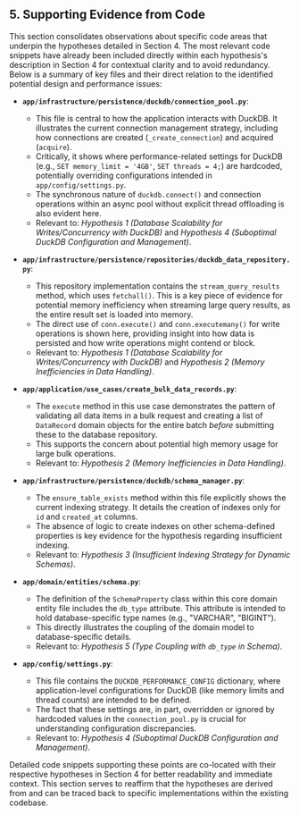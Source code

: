 ## 5. Supporting Evidence from Code

This section consolidates observations about specific code areas that underpin the hypotheses detailed in Section 4. The most relevant code snippets have already been included directly within each hypothesis's description in Section 4 for contextual clarity and to avoid redundancy. Below is a summary of key files and their direct relation to the identified potential design and performance issues:

-   **`app/infrastructure/persistence/duckdb/connection_pool.py`**:
    -   This file is central to how the application interacts with DuckDB. It illustrates the current connection management strategy, including how connections are created (`_create_connection`) and acquired (`acquire`).
    -   Critically, it shows where performance-related settings for DuckDB (e.g., `SET memory_limit = '4GB'`, `SET threads = 4;`) are hardcoded, potentially overriding configurations intended in `app/config/settings.py`.
    -   The synchronous nature of `duckdb.connect()` and connection operations within an async pool without explicit thread offloading is also evident here.
    -   Relevant to: *Hypothesis 1 (Database Scalability for Writes/Concurrency with DuckDB)* and *Hypothesis 4 (Suboptimal DuckDB Configuration and Management)*.

-   **`app/infrastructure/persistence/repositories/duckdb_data_repository.py`**:
    -   This repository implementation contains the `stream_query_results` method, which uses `fetchall()`. This is a key piece of evidence for potential memory inefficiency when streaming large query results, as the entire result set is loaded into memory.
    -   The direct use of `conn.execute()` and `conn.executemany()` for write operations is shown here, providing insight into how data is persisted and how write operations might contend or block.
    -   Relevant to: *Hypothesis 1 (Database Scalability for Writes/Concurrency with DuckDB)* and *Hypothesis 2 (Memory Inefficiencies in Data Handling)*.

-   **`app/application/use_cases/create_bulk_data_records.py`**:
    -   The `execute` method in this use case demonstrates the pattern of validating all data items in a bulk request and creating a list of `DataRecord` domain objects for the entire batch *before* submitting these to the database repository.
    -   This supports the concern about potential high memory usage for large bulk operations.
    -   Relevant to: *Hypothesis 2 (Memory Inefficiencies in Data Handling)*.

-   **`app/infrastructure/persistence/duckdb/schema_manager.py`**:
    -   The `ensure_table_exists` method within this file explicitly shows the current indexing strategy. It details the creation of indexes only for `id` and `created_at` columns.
    -   The absence of logic to create indexes on other schema-defined properties is key evidence for the hypothesis regarding insufficient indexing.
    -   Relevant to: *Hypothesis 3 (Insufficient Indexing Strategy for Dynamic Schemas)*.

-   **`app/domain/entities/schema.py`**:
    -   The definition of the `SchemaProperty` class within this core domain entity file includes the `db_type` attribute. This attribute is intended to hold database-specific type names (e.g., "VARCHAR", "BIGINT").
    -   This directly illustrates the coupling of the domain model to database-specific details.
    -   Relevant to: *Hypothesis 5 (Type Coupling with `db_type` in Schema)*.

-   **`app/config/settings.py`**:
    -   This file contains the `DUCKDB_PERFORMANCE_CONFIG` dictionary, where application-level configurations for DuckDB (like memory limits and thread counts) are intended to be defined.
    -   The fact that these settings are, in part, overridden or ignored by hardcoded values in the `connection_pool.py` is crucial for understanding configuration discrepancies.
    -   Relevant to: *Hypothesis 4 (Suboptimal DuckDB Configuration and Management)*.

Detailed code snippets supporting these points are co-located with their respective hypotheses in Section 4 for better readability and immediate context. This section serves to reaffirm that the hypotheses are derived from and can be traced back to specific implementations within the existing codebase.

